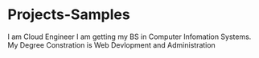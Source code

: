 Projects-Samples
================
I am Cloud Engineer
I am getting my BS in Computer Infomation Systems. 
My Degree Constration is Web Devlopment and Administration 
